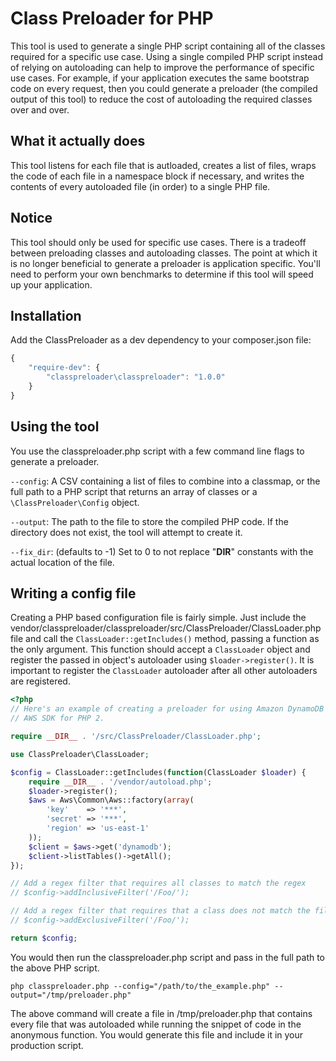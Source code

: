 Class Preloader for PHP
=======================

This tool is used to generate a single PHP script containing all of the classes
required for a specific use case. Using a single compiled PHP script instead of relying on autoloading can help to improve the performance of specific use cases. For example, if your application executes the same bootstrap code on every request, then you could generate a preloader (the compiled output of this tool) to reduce the cost of autoloading the required classes over and over.

What it actually does
---------------------

This tool listens for each file that is autloaded, creates a list of files, wraps the code of each file in a namespace block if necessary, and writes the contents of every autoloaded file (in order) to a single PHP file.

Notice
------

This tool should only be used for specific use cases. There is a tradeoff between preloading classes and autoloading classes. The point at which it is no longer beneficial to generate a preloader is application specific. You'll need to perform your own benchmarks to determine if this tool will speed up your application.

Installation
------------

Add the ClassPreloader as a dev dependency to your composer.json file:

```javascript
{
    "require-dev": {
        "classpreloader\classpreloader": "1.0.0"
    }
}
```

Using the tool
--------------

You use the classpreloader.php script with a few command line flags to generate a preloader.

`--config`: A CSV containing a list of files to combine into a classmap, or the full path to a PHP script that returns an array of classes or a `\ClassPreloader\Config` object.

`--output`: The path to the file to store the compiled PHP code. If the directory does not exist, the tool will attempt to create it.

`--fix_dir`: (defaults to -1) Set to 0 to not replace "__DIR__" constants with the actual location of the file.

Writing a config file
---------------------

Creating a PHP based configuration file is fairly simple. Just include the vendor/classpreloader/classpreloader/src/ClassPreloader/ClassLoader.php file and call the `ClassLoader::getIncludes()` method, passing a function as the only  argument. This function should accept a `ClassLoader` object and register the passed in object's autoloader using `$loader->register()`. It is important to register the `ClassLoader` autoloader after all other autoloaders are registered.

```php
<?php
// Here's an example of creating a preloader for using Amazon DynamoDB and the
// AWS SDK for PHP 2.

require __DIR__ . '/src/ClassPreloader/ClassLoader.php';

use ClassPreloader\ClassLoader;

$config = ClassLoader::getIncludes(function(ClassLoader $loader) {
    require __DIR__ . '/vendor/autoload.php';
    $loader->register();
    $aws = Aws\Common\Aws::factory(array(
        'key'    => '***',
        'secret' => '***',
        'region' => 'us-east-1'
    ));
    $client = $aws->get('dynamodb');
    $client->listTables()->getAll();
});

// Add a regex filter that requires all classes to match the regex
// $config->addInclusiveFilter('/Foo/');

// Add a regex filter that requires that a class does not match the filter
// $config->addExclusiveFilter('/Foo/');

return $config;
```

You would then run the classpreloader.php script and pass in the full path to the above PHP script.

`php classpreloader.php --config="/path/to/the_example.php" --output="/tmp/preloader.php"`

The above command will create a file in /tmp/preloader.php that contains every file that was autoloaded while running the snippet of code in the anonymous function. You would generate this file and include it in your production script.
